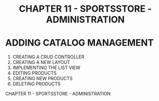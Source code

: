 <h1 align="center">
    CHAPTER 11 - SPORTSSTORE - ADMINISTRATION
</h1>

# ADDING CATALOG MANAGEMENT
1. CREATING A CRUD CONTROLLER
2. CREATING A NEW LAYOUT
3. IMPLEMENTING THE LIST VIEW
4. EDITING PRODUCTS
5. CREATING NEW PRODUCTS 
6. DELETING PRODUCTS

CHAPTER 11 - SPORTSSTORE - ADMINISTRATION